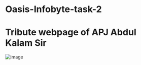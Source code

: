 # Oasis-Infobyte-task-2 
# Tribute webpage of APJ Abdul Kalam Sir
![image](https://github.com/user-attachments/assets/a8915d5c-12b8-4c9e-b863-a7530ae0f86b)

